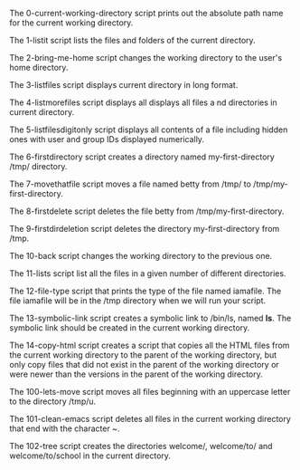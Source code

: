 The 0-current-working-directory script prints out the absolute path name for the current working directory.


The 1-listit script lists the files and folders of the current directory.


The 2-bring-me-home script changes the working directory to the user's home directory.


The 3-listfiles script displays current directory in long format.


The 4-listmorefiles script displays all displays all files a
nd directories in current directory.


The 5-listfilesdigitonly script displays all contents of a file including hidden ones with user and group IDs displayed numerically.


The 6-firstdirectory script creates a directory named my-first-directory /tmp/ directory.


The 7-movethatfile script moves a file named betty from /tmp/ to /tmp/my-first-directory.


The 8-firstdelete script deletes the file betty from /tmp/my-first-directory.


The 9-firstdirdeletion script deletes the directory my-first-directory from /tmp.


The 10-back script changes the working directory to the previous one.


The 11-lists script list all the files in a given number of different directories.


The 12-file-type script that prints the type of the file named iamafile. The file iamafile will be in the /tmp directory when we will run your script.


The 13-symbolic-link script creates a symbolic link to /bin/ls, named __ls__. The symbolic link should be created in the current working directory.


The 14-copy-html script creates a script that copies all the HTML files from the current working directory to the parent of the working directory, but only copy files that did not exist in the parent of the working directory or were newer than the versions in the parent of the working directory.


The 100-lets-move script moves all files beginning with an uppercase letter to the directory /tmp/u.


The 101-clean-emacs script deletes all files in the current working directory that end with the character ~.


The 102-tree script creates the directories welcome/, welcome/to/ and welcome/to/school in the current directory.



